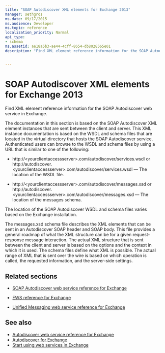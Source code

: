 ```yaml
---
title: "SOAP Autodiscover XML elements for Exchange 2013"
manager: sethgros
ms.date: 09/17/2015
ms.audience: Developer
ms.topic: reference
localization_priority: Normal
api_type:
- schema
ms.assetid: ae18a5b3-ae44-4cff-8654-db8028565e01
description: "Find XML element reference information for the SOAP Autodiscover web service in Exchange."
 
 
---
```


# SOAP Autodiscover XML elements for Exchange 2013

Find XML element reference information for the SOAP Autodiscover web service in Exchange.
  
The documentation in this section is based on the SOAP Autodiscover XML element instances that are sent between the client and server. This XML instance documentation is based on the WSDL and schema files that are located in the virtual directory that hosts the SOAP Autodiscover service. Authenticated users can browse to the WSDL and schema files by using a URL that is similar to one of the following:
  
- http://\<yourclientaccessserver\>.com/autodiscover/services.wsdl or http://autodiscover.\<yourclientaccessserver\>.com/autodiscover/services.wsdl — The location of the WSDL file.
    
- http://\<yourclientaccessserver\>.com/autodiscover/messages.xsd or http://autodiscover.\<yourclientaccessserver\>.com/autodiscover/messages.xsd — The location of the messages schema.
    
The location of the SOAP Autodiscover WSDL and schema files varies based on the Exchange installation.
  
The messages.xsd schema file describes the XML elements that can be sent in an Autodiscover SOAP header and SOAP body. This file provides a general roadmap of what the XML structure can be for a given request-response message interaction. The actual XML structure that is sent between the client and server is based on the options and the context in which it is used. The schema files define what XML is possible. The actual range of XML that is sent over the wire is based on which operation is called, the requested information, and the server-side settings. 
  
## Related sections
<a name="bk_RelatedSections"> </a>

- [SOAP Autodiscover web service reference for Exchange](soap-autodiscover-web-service-reference-for-exchange.md)
    
- [EWS reference for Exchange](ews-reference-for-exchange.md)
    
- [Unified Messaging web service reference for Exchange](unified-messaging-web-service-reference-for-exchange.md)
    
## See also

- [Autodiscover web service reference for Exchange](autodiscover-web-service-reference-for-exchange.md)
- [Autodiscover for Exchange](../exchange-web-services/autodiscover-for-exchange.md)
- [Start using web services in Exchange](../exchange-web-services/start-using-web-services-in-exchange.md)
    

